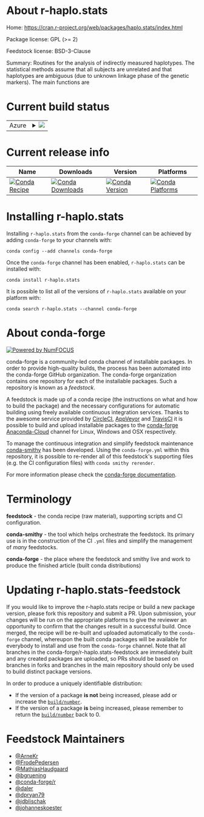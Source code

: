 About r-haplo.stats
===================

Home: https://cran.r-project.org/web/packages/haplo.stats/index.html

Package license: GPL (>= 2)

Feedstock license: BSD-3-Clause

Summary: Routines for the analysis of indirectly measured haplotypes. The statistical methods assume that all subjects are unrelated and that haplotypes are ambiguous (due to unknown linkage phase of the genetic markers). The main functions are



Current build status
====================


<table>
    
  <tr>
    <td>Azure</td>
    <td>
      <details>
        <summary>
          <a href="https://dev.azure.com/conda-forge/feedstock-builds/_build/latest?definitionId=1227&branchName=master">
            <img src="https://dev.azure.com/conda-forge/feedstock-builds/_apis/build/status/r-haplo.stats-feedstock?branchName=master">
          </a>
        </summary>
        <table>
          <thead><tr><th>Variant</th><th>Status</th></tr></thead>
          <tbody><tr>
              <td>linux_64_r_base3.6</td>
              <td>
                <a href="https://dev.azure.com/conda-forge/feedstock-builds/_build/latest?definitionId=1227&branchName=master">
                  <img src="https://dev.azure.com/conda-forge/feedstock-builds/_apis/build/status/r-haplo.stats-feedstock?branchName=master&jobName=linux&configuration=linux_64_r_base3.6" alt="variant">
                </a>
              </td>
            </tr><tr>
              <td>linux_64_r_base4.0</td>
              <td>
                <a href="https://dev.azure.com/conda-forge/feedstock-builds/_build/latest?definitionId=1227&branchName=master">
                  <img src="https://dev.azure.com/conda-forge/feedstock-builds/_apis/build/status/r-haplo.stats-feedstock?branchName=master&jobName=linux&configuration=linux_64_r_base4.0" alt="variant">
                </a>
              </td>
            </tr><tr>
              <td>osx_64_r_base3.6</td>
              <td>
                <a href="https://dev.azure.com/conda-forge/feedstock-builds/_build/latest?definitionId=1227&branchName=master">
                  <img src="https://dev.azure.com/conda-forge/feedstock-builds/_apis/build/status/r-haplo.stats-feedstock?branchName=master&jobName=osx&configuration=osx_64_r_base3.6" alt="variant">
                </a>
              </td>
            </tr><tr>
              <td>osx_64_r_base4.0</td>
              <td>
                <a href="https://dev.azure.com/conda-forge/feedstock-builds/_build/latest?definitionId=1227&branchName=master">
                  <img src="https://dev.azure.com/conda-forge/feedstock-builds/_apis/build/status/r-haplo.stats-feedstock?branchName=master&jobName=osx&configuration=osx_64_r_base4.0" alt="variant">
                </a>
              </td>
            </tr><tr>
              <td>win_64_r_base3.6</td>
              <td>
                <a href="https://dev.azure.com/conda-forge/feedstock-builds/_build/latest?definitionId=1227&branchName=master">
                  <img src="https://dev.azure.com/conda-forge/feedstock-builds/_apis/build/status/r-haplo.stats-feedstock?branchName=master&jobName=win&configuration=win_64_r_base3.6" alt="variant">
                </a>
              </td>
            </tr><tr>
              <td>win_64_r_base4.0</td>
              <td>
                <a href="https://dev.azure.com/conda-forge/feedstock-builds/_build/latest?definitionId=1227&branchName=master">
                  <img src="https://dev.azure.com/conda-forge/feedstock-builds/_apis/build/status/r-haplo.stats-feedstock?branchName=master&jobName=win&configuration=win_64_r_base4.0" alt="variant">
                </a>
              </td>
            </tr>
          </tbody>
        </table>
      </details>
    </td>
  </tr>
</table>

Current release info
====================

| Name | Downloads | Version | Platforms |
| --- | --- | --- | --- |
| [![Conda Recipe](https://img.shields.io/badge/recipe-r--haplo.stats-green.svg)](https://anaconda.org/conda-forge/r-haplo.stats) | [![Conda Downloads](https://img.shields.io/conda/dn/conda-forge/r-haplo.stats.svg)](https://anaconda.org/conda-forge/r-haplo.stats) | [![Conda Version](https://img.shields.io/conda/vn/conda-forge/r-haplo.stats.svg)](https://anaconda.org/conda-forge/r-haplo.stats) | [![Conda Platforms](https://img.shields.io/conda/pn/conda-forge/r-haplo.stats.svg)](https://anaconda.org/conda-forge/r-haplo.stats) |

Installing r-haplo.stats
========================

Installing `r-haplo.stats` from the `conda-forge` channel can be achieved by adding `conda-forge` to your channels with:

```
conda config --add channels conda-forge
```

Once the `conda-forge` channel has been enabled, `r-haplo.stats` can be installed with:

```
conda install r-haplo.stats
```

It is possible to list all of the versions of `r-haplo.stats` available on your platform with:

```
conda search r-haplo.stats --channel conda-forge
```


About conda-forge
=================

[![Powered by NumFOCUS](https://img.shields.io/badge/powered%20by-NumFOCUS-orange.svg?style=flat&colorA=E1523D&colorB=007D8A)](http://numfocus.org)

conda-forge is a community-led conda channel of installable packages.
In order to provide high-quality builds, the process has been automated into the
conda-forge GitHub organization. The conda-forge organization contains one repository
for each of the installable packages. Such a repository is known as a *feedstock*.

A feedstock is made up of a conda recipe (the instructions on what and how to build
the package) and the necessary configurations for automatic building using freely
available continuous integration services. Thanks to the awesome service provided by
[CircleCI](https://circleci.com/), [AppVeyor](https://www.appveyor.com/)
and [TravisCI](https://travis-ci.com/) it is possible to build and upload installable
packages to the [conda-forge](https://anaconda.org/conda-forge)
[Anaconda-Cloud](https://anaconda.org/) channel for Linux, Windows and OSX respectively.

To manage the continuous integration and simplify feedstock maintenance
[conda-smithy](https://github.com/conda-forge/conda-smithy) has been developed.
Using the ``conda-forge.yml`` within this repository, it is possible to re-render all of
this feedstock's supporting files (e.g. the CI configuration files) with ``conda smithy rerender``.

For more information please check the [conda-forge documentation](https://conda-forge.org/docs/).

Terminology
===========

**feedstock** - the conda recipe (raw material), supporting scripts and CI configuration.

**conda-smithy** - the tool which helps orchestrate the feedstock.
                   Its primary use is in the construction of the CI ``.yml`` files
                   and simplify the management of *many* feedstocks.

**conda-forge** - the place where the feedstock and smithy live and work to
                  produce the finished article (built conda distributions)


Updating r-haplo.stats-feedstock
================================

If you would like to improve the r-haplo.stats recipe or build a new
package version, please fork this repository and submit a PR. Upon submission,
your changes will be run on the appropriate platforms to give the reviewer an
opportunity to confirm that the changes result in a successful build. Once
merged, the recipe will be re-built and uploaded automatically to the
`conda-forge` channel, whereupon the built conda packages will be available for
everybody to install and use from the `conda-forge` channel.
Note that all branches in the conda-forge/r-haplo.stats-feedstock are
immediately built and any created packages are uploaded, so PRs should be based
on branches in forks and branches in the main repository should only be used to
build distinct package versions.

In order to produce a uniquely identifiable distribution:
 * If the version of a package **is not** being increased, please add or increase
   the [``build/number``](https://conda.io/docs/user-guide/tasks/build-packages/define-metadata.html#build-number-and-string).
 * If the version of a package **is** being increased, please remember to return
   the [``build/number``](https://conda.io/docs/user-guide/tasks/build-packages/define-metadata.html#build-number-and-string)
   back to 0.

Feedstock Maintainers
=====================

* [@ArneKr](https://github.com/ArneKr/)
* [@FrodePedersen](https://github.com/FrodePedersen/)
* [@MathiasHaudgaard](https://github.com/MathiasHaudgaard/)
* [@bgruening](https://github.com/bgruening/)
* [@conda-forge/r](https://github.com/conda-forge/r/)
* [@daler](https://github.com/daler/)
* [@dpryan79](https://github.com/dpryan79/)
* [@jdblischak](https://github.com/jdblischak/)
* [@johanneskoester](https://github.com/johanneskoester/)

